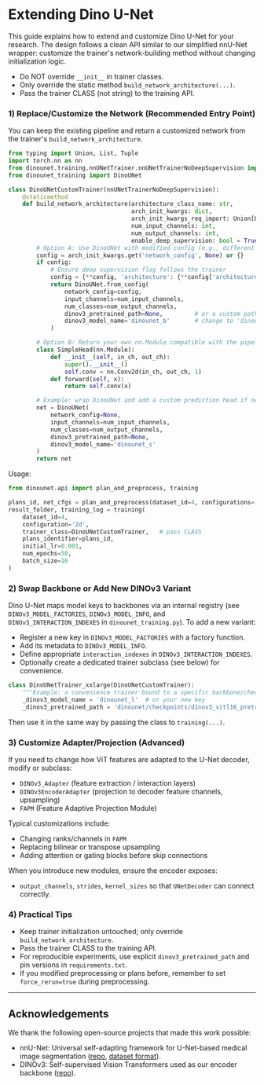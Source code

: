 # Extending Dino U-Net

This guide explains how to extend and customize Dino U-Net for your research. The design follows a clean API similar to our simplified nnU-Net wrapper: customize the trainer's network-building method without changing initialization logic.

- Do NOT override `__init__` in trainer classes.
- Only override the static method `build_network_architecture(...)`.
- Pass the trainer CLASS (not string) to the training API.

### 1) Replace/Customize the Network (Recommended Entry Point)

You can keep the existing pipeline and return a customized network from the trainer's `build_network_architecture`.

```python
from typing import Union, List, Tuple
import torch.nn as nn
from dinounet.training.nnUNetTrainer.nnUNetTrainerNoDeepSupervision import nnUNetTrainerNoDeepSupervision
from dinounet_training import DinoUNet

class DinoUNetCustomTrainer(nnUNetTrainerNoDeepSupervision):
    @staticmethod
    def build_network_architecture(architecture_class_name: str,
                                   arch_init_kwargs: dict,
                                   arch_init_kwargs_req_import: Union[List[str], Tuple[str, ...]],
                                   num_input_channels: int,
                                   num_output_channels: int,
                                   enable_deep_supervision: bool = True) -> nn.Module:
        # Option A: Use DinoUNet with modified config (e.g., different backbone or channels)
        config = arch_init_kwargs.get('network_config', None) or {}
        if config:
            # Ensure deep supervision flag follows the trainer
            config = {**config, 'architecture': {**config['architecture'], 'deep_supervision': enable_deep_supervision}}
            return DinoUNet.from_config(
                network_config=config,
                input_channels=num_input_channels,
                num_classes=num_output_channels,
                dinov3_pretrained_path=None,         # or a custom path
                dinov3_model_name='dinounet_b'       # change to 'dinounet_s'/'dinounet_l'/'dinounet_7b'
            )

        # Option B: Return your own nn.Module compatible with the pipeline
        class SimpleHead(nn.Module):
            def __init__(self, in_ch, out_ch):
                super().__init__()
                self.conv = nn.Conv2d(in_ch, out_ch, 1)
            def forward(self, x):
                return self.conv(x)

        # Example: wrap DinoUNet and add a custom prediction head if needed
        net = DinoUNet(
            network_config=None,
            input_channels=num_input_channels,
            num_classes=num_output_channels,
            dinov3_pretrained_path=None,
            dinov3_model_name='dinounet_s'
        )
        return net
```

Usage:
```python
from dinounet.api import plan_and_preprocess, training

plans_id, net_cfgs = plan_and_preprocess(dataset_id=4, configurations=['2d'])
result_folder, training_log = training(
    dataset_id=4,
    configuration='2d',
    trainer_class=DinoUNetCustomTrainer,   # pass CLASS
    plans_identifier=plans_id,
    initial_lr=0.001,
    num_epochs=50,
    batch_size=16
)
```

### 2) Swap Backbone or Add New DINOv3 Variant

Dino U-Net maps model keys to backbones via an internal registry (see `DINOv3_MODEL_FACTORIES`, `DINOv3_MODEL_INFO`, and `DINOv3_INTERACTION_INDEXES` in `dinounet_training.py`). To add a new variant:

- Register a new key in `DINOv3_MODEL_FACTORIES` with a factory function.
- Add its metadata to `DINOv3_MODEL_INFO`.
- Define appropriate `interaction_indexes` in `DINOv3_INTERACTION_INDEXES`.
- Optionally create a dedicated trainer subclass (see below) for convenience.

```python
class DinoUNetTrainer_xxlarge(DinoUNetCustomTrainer):
    """Example: a convenience trainer bound to a specific backbone/checkpoint."""
    _dinov3_model_name = 'dinounet_l'  # or your new key
    _dinov3_pretrained_path = 'dinounet/checkpoints/dinov3_vitl16_pretrain_lvd1689m-8aa4cbdd.pth'
```

Then use it in the same way by passing the class to `training(...)`.

### 3) Customize Adapter/Projection (Advanced)

If you need to change how ViT features are adapted to the U-Net decoder, modify or subclass:
- `DINOv3_Adapter` (feature extraction / interaction layers)
- `DINOv3EncoderAdapter` (projection to decoder feature channels, upsampling)
- `FAPM` (Feature Adaptive Projection Module)

Typical customizations include:
- Changing ranks/channels in `FAPM`
- Replacing bilinear or transpose upsampling
- Adding attention or gating blocks before skip connections

When you introduce new modules, ensure the encoder exposes:
- `output_channels`, `strides`, `kernel_sizes`
so that `UNetDecoder` can connect correctly.

### 4) Practical Tips

- Keep trainer initialization untouched; only override `build_network_architecture`.
- Pass the trainer CLASS to the training API.
- For reproducible experiments, use explicit `dinov3_pretrained_path` and pin versions in `requirements.txt`.
- If you modified preprocessing or plans before, remember to set `force_rerun=true` during preprocessing.

---

## Acknowledgements

We thank the following open-source projects that made this work possible:
- nnU-Net: Universal self-adapting framework for U-Net-based medical image segmentation ([repo](https://github.com/MIC-DKFZ/nnUNet), [dataset format](https://github.com/MIC-DKFZ/nnUNet/blob/master/documentation/dataset_format.md)).
- DINOv3: Self-supervised Vision Transformers used as our encoder backbone ([repo](https://github.com/facebookresearch/dinov3)).


